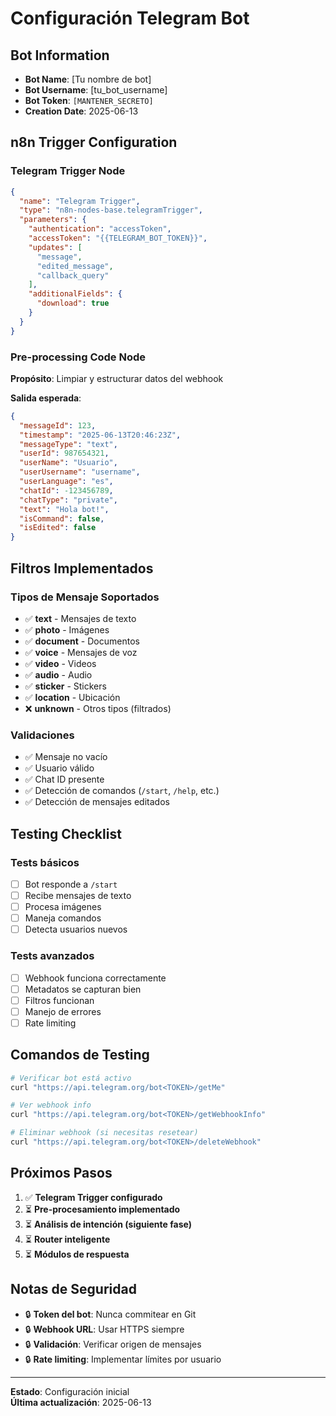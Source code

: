 # Configuración Telegram Bot

## Bot Information
- **Bot Name**: [Tu nombre de bot]
- **Bot Username**: [tu_bot_username]
- **Bot Token**: `[MANTENER_SECRETO]`
- **Creation Date**: 2025-06-13

## n8n Trigger Configuration

### Telegram Trigger Node
```json
{
  "name": "Telegram Trigger",
  "type": "n8n-nodes-base.telegramTrigger",
  "parameters": {
    "authentication": "accessToken",
    "accessToken": "{{TELEGRAM_BOT_TOKEN}}",
    "updates": [
      "message",
      "edited_message",
      "callback_query"
    ],
    "additionalFields": {
      "download": true
    }
  }
}
```

### Pre-processing Code Node

**Propósito**: Limpiar y estructurar datos del webhook

**Salida esperada**:
```json
{
  "messageId": 123,
  "timestamp": "2025-06-13T20:46:23Z",
  "messageType": "text",
  "userId": 987654321,
  "userName": "Usuario",
  "userUsername": "username",
  "userLanguage": "es",
  "chatId": -123456789,
  "chatType": "private",
  "text": "Hola bot!",
  "isCommand": false,
  "isEdited": false
}
```

## Filtros Implementados

### Tipos de Mensaje Soportados
- ✅ **text** - Mensajes de texto
- ✅ **photo** - Imágenes
- ✅ **document** - Documentos
- ✅ **voice** - Mensajes de voz
- ✅ **video** - Videos
- ✅ **audio** - Audio
- ✅ **sticker** - Stickers
- ✅ **location** - Ubicación
- ❌ **unknown** - Otros tipos (filtrados)

### Validaciones
- ✅ Mensaje no vacío
- ✅ Usuario válido
- ✅ Chat ID presente
- ✅ Detección de comandos (`/start`, `/help`, etc.)
- ✅ Detección de mensajes editados

## Testing Checklist

### Tests básicos
- [ ] Bot responde a `/start`
- [ ] Recibe mensajes de texto
- [ ] Procesa imágenes
- [ ] Maneja comandos
- [ ] Detecta usuarios nuevos

### Tests avanzados
- [ ] Webhook funciona correctamente
- [ ] Metadatos se capturan bien
- [ ] Filtros funcionan
- [ ] Manejo de errores
- [ ] Rate limiting

## Comandos de Testing

```bash
# Verificar bot está activo
curl "https://api.telegram.org/bot<TOKEN>/getMe"

# Ver webhook info
curl "https://api.telegram.org/bot<TOKEN>/getWebhookInfo"

# Eliminar webhook (si necesitas resetear)
curl "https://api.telegram.org/bot<TOKEN>/deleteWebhook"
```

## Próximos Pasos

1. ✅ **Telegram Trigger configurado**
2. ⏳ **Pre-procesamiento implementado**
3. ⏳ **Análisis de intención (siguiente fase)**
4. ⏳ **Router inteligente**
5. ⏳ **Módulos de respuesta**

## Notas de Seguridad

- 🔒 **Token del bot**: Nunca commitear en Git
- 🔒 **Webhook URL**: Usar HTTPS siempre
- 🔒 **Validación**: Verificar origen de mensajes
- 🔒 **Rate limiting**: Implementar límites por usuario

---

**Estado**: Configuración inicial  
**Última actualización**: 2025-06-13

